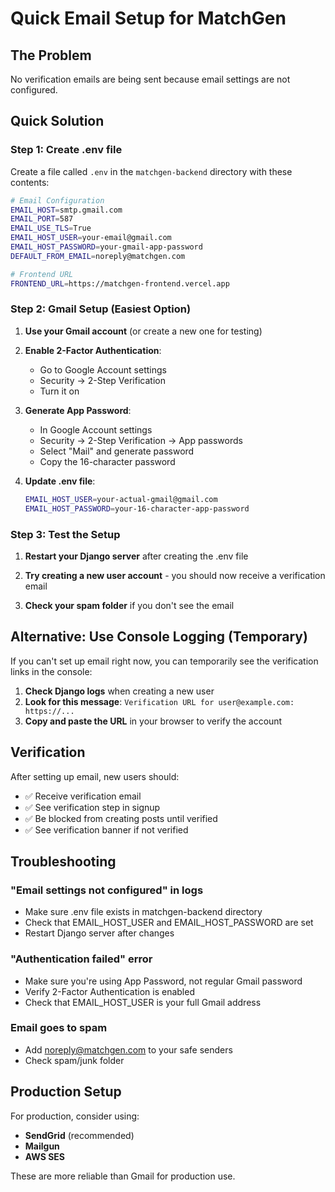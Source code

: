 # Quick Email Setup for MatchGen

## The Problem
No verification emails are being sent because email settings are not configured.

## Quick Solution

### Step 1: Create .env file
Create a file called `.env` in the `matchgen-backend` directory with these contents:

```bash
# Email Configuration
EMAIL_HOST=smtp.gmail.com
EMAIL_PORT=587
EMAIL_USE_TLS=True
EMAIL_HOST_USER=your-email@gmail.com
EMAIL_HOST_PASSWORD=your-gmail-app-password
DEFAULT_FROM_EMAIL=noreply@matchgen.com

# Frontend URL
FRONTEND_URL=https://matchgen-frontend.vercel.app
```

### Step 2: Gmail Setup (Easiest Option)

1. **Use your Gmail account** (or create a new one for testing)

2. **Enable 2-Factor Authentication**:
   - Go to Google Account settings
   - Security → 2-Step Verification
   - Turn it on

3. **Generate App Password**:
   - In Google Account settings
   - Security → 2-Step Verification → App passwords
   - Select "Mail" and generate password
   - Copy the 16-character password

4. **Update .env file**:
   ```bash
   EMAIL_HOST_USER=your-actual-gmail@gmail.com
   EMAIL_HOST_PASSWORD=your-16-character-app-password
   ```

### Step 3: Test the Setup

1. **Restart your Django server** after creating the .env file

2. **Try creating a new user account** - you should now receive a verification email

3. **Check your spam folder** if you don't see the email

## Alternative: Use Console Logging (Temporary)

If you can't set up email right now, you can temporarily see the verification links in the console:

1. **Check Django logs** when creating a new user
2. **Look for this message**: `Verification URL for user@example.com: https://...`
3. **Copy and paste the URL** in your browser to verify the account

## Verification

After setting up email, new users should:
- ✅ Receive verification email
- ✅ See verification step in signup
- ✅ Be blocked from creating posts until verified
- ✅ See verification banner if not verified

## Troubleshooting

### "Email settings not configured" in logs
- Make sure .env file exists in matchgen-backend directory
- Check that EMAIL_HOST_USER and EMAIL_HOST_PASSWORD are set
- Restart Django server after changes

### "Authentication failed" error
- Make sure you're using App Password, not regular Gmail password
- Verify 2-Factor Authentication is enabled
- Check that EMAIL_HOST_USER is your full Gmail address

### Email goes to spam
- Add noreply@matchgen.com to your safe senders
- Check spam/junk folder

## Production Setup

For production, consider using:
- **SendGrid** (recommended)
- **Mailgun**
- **AWS SES**

These are more reliable than Gmail for production use.



